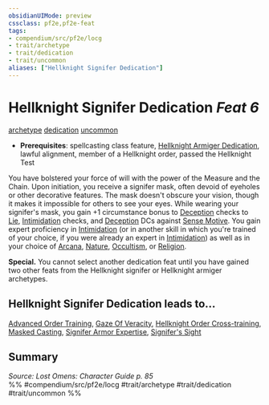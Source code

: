 ```yaml
---
obsidianUIMode: preview
cssclass: pf2e,pf2e-feat
tags:
- compendium/src/pf2e/locg
- trait/archetype
- trait/dedication
- trait/uncommon
aliases: ["Hellknight Signifer Dedication"]
---
```

# Hellknight Signifer Dedication  *Feat 6*  
[archetype](rules/traits/archetype.md)  [dedication](rules/traits/dedication.md)  [uncommon](rules/traits/uncommon.md)  

- **Prerequisites**: spellcasting class feature, [Hellknight Armiger Dedication](compendium/feats/hellknight-armiger-dedication-lowg.md), lawful alignment, member of a Hellknight order, passed the Hellknight Test

You have bolstered your force of will with the power of the Measure and the Chain. Upon initiation, you receive a signifer mask, often devoid of eyeholes or other decorative features. The mask doesn't obscure your vision, though it makes it impossible for others to see your eyes. While wearing your signifer's mask, you gain +1 circumstance bonus to [Deception](compendium/skills.md#Deception) checks to [Lie](rules/actions/lie.md), [Intimidation](compendium/skills.md#Intimidation) checks, and [Deception](compendium/skills.md#Deception) DCs against [Sense Motive](rules/actions/sense-motive.md). You gain expert proficiency in [Intimidation](compendium/skills.md#Intimidation) (or in another skill in which you're trained of your choice, if you were already an expert in [Intimidation](compendium/skills.md#Intimidation)) as well as in your choice of [Arcana](compendium/skills.md#Arcana), [Nature](compendium/skills.md#Nature), [Occultism](compendium/skills.md#Occultism), or [Religion](compendium/skills.md#Religion).

**Special.** You cannot select another dedication feat until you have gained two other feats from the Hellknight signifer or Hellknight armiger archetypes.

## Hellknight Signifer Dedication leads to...

[Advanced Order Training](compendium/feats/advanced-order-training-locg.md), [Gaze Of Veracity](compendium/feats/gaze-of-veracity-locg.md), [Hellknight Order Cross-training](compendium/feats/hellknight-order-cross-training-locg.md), [Masked Casting](compendium/feats/masked-casting-locg.md), [Signifer Armor Expertise](compendium/feats/signifer-armor-expertise-locg.md), [Signifer's Sight](compendium/feats/signifers-sight-locg.md)

## Summary

*Source: Lost Omens: Character Guide p. 85*  
%% #compendium/src/pf2e/locg #trait/archetype #trait/dedication #trait/uncommon %%